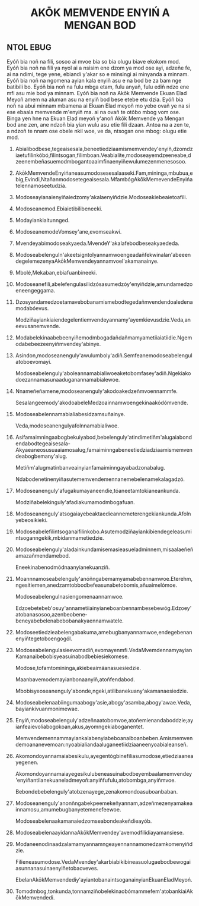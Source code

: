 <h1 align='center'>AKŌK MEMVENDE ENYIŃ A MENGAN BOD</h1>
<h2>NTOL EBUG</h2>
<p>Eyóñ bia noñ na fili, sosoo ai mvoe bia so bia olugu biave ekokom mod.
Eyóñ bia noñ na fili ya nyol ai a nsisim ene dzom ya mod ose ayi, adzeñe fe, ai na ndimi, tege yene, ebiandi y'akar so e minsingi ai minyanda a minnam.
Eyóñ bia noñ na ngomena ayian kala enyiñ asu e na bod be za bam nge batibili bo.
Eyóñ bia noñ na fulu mbga etam, fulu anyañ, fulu ediñ ndzo ene mfi asu mie bod ya minnam.
Eyóñ bia noñ na Akōk Memvende Ekuan Elad Meyoñ amem na aluman asu na enyiñ bod bese etebe etu dzia.
Eyóñ bia noñ na abui minnam mbamena ai Ekuan Elad meyoñ mo yebe ovañ ye na si ese ebaala memvende m'enyiñ ma.
ai na ovañ te otôbo mbog vom ose.
Binga yen hne na Ekuan Elad meyoñ y'anoñ Akōk Memvende ya Mengan bod ane zen, ane ndzoñ bia yian wulu asu etie fili dzaan. Antoa na a zen te, a ndzoñ te nnam ose obele nkil woe, ve da, ntsogan one mbog: olugu etie mod.</p>
<ol>
  <li>
    <p>Abialibodbese,tegeaisesala,beneetiedziaamismemvendey'enyiñ,dzomdziaetufilinkóbó,filintsogan,filimboan.Veabialite,modoseayemdzeeneabe,dzeenembeñasuemodmbogantoaaimfinaenyiñewulumezenmenesosoo.</p>
  </li>
  <li>
    <p>AkōkMemvendeEnyińaneasumodosesesalaaseki.Fam,mininga,mbubua,ebig,Evindi,Ntañanmodosetegeaisesala.MfambógAkōkMemevendeEnyińatelennamoseetudzia.</p>
  </li>
  <li>
    <p>Modoseayianaienyiñaiedzomy'akalaenyiñdzie.Modoseakiebeaietoafili.</p>
  </li>
  <li>
    <p>Modoseanemod.Ebiaietibilibeneeki.</p>
  </li>
  <li>
    <p>Modayiankiaitunnged.</p>
  </li>
  <li>
    <p>ModoseanemodeVomsey'ane,evomseakwi.</p>
  </li>
  <li>
    <p>Mvendeyabimodoseakyaeda.MvendeY'akalafebodbeseakyaededa.</p>
  </li>
  <li>
    <p>Modoseabelenguln'akeetsigntolyannamwoengeadañfekwinalan'abeeendegelemezenyaAkōkMemvendeyannamvoel'akamanainye.</p>
  </li>
  <li>
    <p>Mbolé,Mekaban,ebiafuanbineeki.</p>
  </li>
  <li>
    <p>Modoseanefili,abelefengulasilidzósasumedzóy'enyiñdzie,amundamedzoeneengeggama.</p>
  </li>
  <li>
    <p>Dzosyandamedzoetamavebobanamismebodtegedañmvendendoaledenamodabóevus.</p>
    <p>Modziñayiankiaiendegelentiemvendeyannamy'ayemkievusdzie.Veda,aneevusanemvende.</p>
  </li>
  <li>
    <p>Modabelekinaabebeenyiñemodmbogadañdañmamyametiiaiatiidie.Ngemodabebeezeenyiñmvendey'abinye.</p>
  </li>
  <li>
    <p>Asindon,modoseanenguly'awulumboly'adiñ.Semfeanemodoseabelengulatoboevomayi.</p>
    <p>Modoseabelenguly'aboleannamabialiwoeaketobomfasey'adiñ.Ngekiakodoezannamasunaaduganannamabialewoe.</p>
  </li>
  <li>
    <p>Nnameñeñamene,modoseanenguly'akodoakedzeñmvoennammfe.</p>
    <p>Sesalangeemody'akodoabeleMedzoainnamwoengekinaakódómvende.</p>
  </li>
  <li>
    <p>Modoseabelennamabialiabesidzamsuñainye.</p>
    <p>Veda,modoseanengulyafolnnamabialiwoe.</p>
  </li>
  <li>
    <p>Asifamaimningaabogbekuiyabod,bebelenguly'atindimetiñm'alugaiabondendabodtegeaisesala-Akyaeaneosusuaaiamosalug,famaiminngabeneetiedziadziaamismemvendeabogbemany'alug.</p>
    <p>Metiñm'alugmatinbanveainyianfamaiminngayabadzonabalug.</p>
    <p>Ndabodenetinenyiñasutememvendemennanemebelenamekalagadzó.</p>
  </li>
  <li>
    <p>Modoseanenguly'afugakumayaneendie,tóaneetamtokianeankunda.</p>
    <p>Modziñabelekinguly'afadiakumamodmbogafuan.</p>
  </li>
  <li>
    <p>Modoseanenguly'atsogaiayebeaktaedieannemeterengekiankunda.Afolnyebeosikieki.</p>
  </li>
  <li>
    <p>Modoseabelefilintsoganaifilinkobo.Asutemodziñayiankibiendegeleasumintsoganngekik,mbidanmametiedzie.</p>
  </li>
  <li>
    <p>Modoseabelenguly'aladainkundamisemasieasueladminnem,misaalaeñeñamazañmendamebod.</p>
    <p>Eneekinabenodmōdnaanyianekuanziñ.</p>
  </li>
  <li>
    <p>Moannnamoseabelenguly'anóñngabemamyamabebennamwoe.Eterehm,ngesitiemen,anedzamtobbodbefeasunabetobomis,añuaimelómoe.</p>
    <p>Modoseabelengulnasiengomenaannamwoe.</p>
    <p>Edzoebetebeb'osuy'annametiiainyianeboanbennambesebewóg.Edzoey'atobanasosoo,azenbeobene-beneyabebelenabebobanakyaennamwatele.</p>
  </li>
  <li>
    <p>Modoseetiedzieabelengabakuma,amebugbanyannamwoe,endegebenanenyiñtegetoboengogól.</p>
  </li>
  <li>
    <p>Modoseabelengulasieevomadiñ,evomayenmfi.VedaMvemdennamyayianKamanaibebobisyeasuinabodbebiesiekomese.</p>
    <p>Modose,tofamtomininga,akiebeaimáanasuesiedzie.</p>
    <p>Maanbavemodemayianbonaanyiñ,atoñfendabod.</p>
    <p>Mbobisyeoseanenguly'abonde,ngeki,atilibanekuany'akamanaesiedzie.</p>
  </li>
  <li>
    <p>Modoseabelenaabiingumaabogy'asie,abogy'asamba,abogy'awae.Veda,bayiankivuanmonimewae.</p>
  </li>
  <li>
    <p>Enyiñ,modoseabelenguly'adzeñnaatobomvoe,atoñemienandaboddzie;ayianfeaievoliabogokoan,akus,ayomngekiaboganentet.</p>
    <p>Memvendemennammayiankalabenyiabeboanaiboanbeben.Amismemvendemoananevemoan:nyoabialiandaaluganeetiidziaaneenyoabialeanseñ.</p>
  </li>
  <li>
    <p>Akomondoyannamaiabesikulu,ayegentógbinefiliasumodose,etiedziaaneayegenen.</p>
    <p>Akomondoyannamaiayegesikulubeneasuinabodbeyembaalamemvendey'enyiñantilanekuaneladmeyoñ:anyiñfufulu,atobombga,anyiñmvoe.</p>
    <p>Bebondebebelenguly'atobzenayege,zenakomondoasuboanbaban.</p>
  </li>
  <li>
    <p>Modoseanenguly'anonñngabekpeemekeñyannam,adzeñmezenyamakeainnamosu,amumebugbanyetemenefeewoe.</p>
    <p>Modoseabelenaakamanaiedzomseabondeakeñdieayób.</p>
  </li>
  <li>
    <p>ModoseabelenaayidannaAkōkMemvendey'avemodfilidiayamansiese.</p>
  </li>
  <li>
    <p>Modaneenodinaadzalamamyannamngeayennannamonedzamkomenyiñdzie.</p>
    <p>Filieneasumodose.VedaMvendey'akarbiabikibineasuolugaebodbewogaiasunnanasuinaenyiñetobaoveves.</p>
    <p>EbelanAkōkMemvendediy'ayiantobanaintsoganainyianEkuanEladMeyoń.</p>
  </li>
  <li>
    <p>Tomodmbog,tonkunda,tonnamziñobelekinaobómammefem'atobankiaiAkōkMemvendedi.</p>
  </li>
</ol>